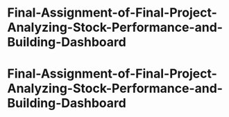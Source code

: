 # Final-Assignment-of-Final-Project-Analyzing-Stock-Performance-and-Building-Dashboard
# Final-Assignment-of-Final-Project-Analyzing-Stock-Performance-and-Building-Dashboard
